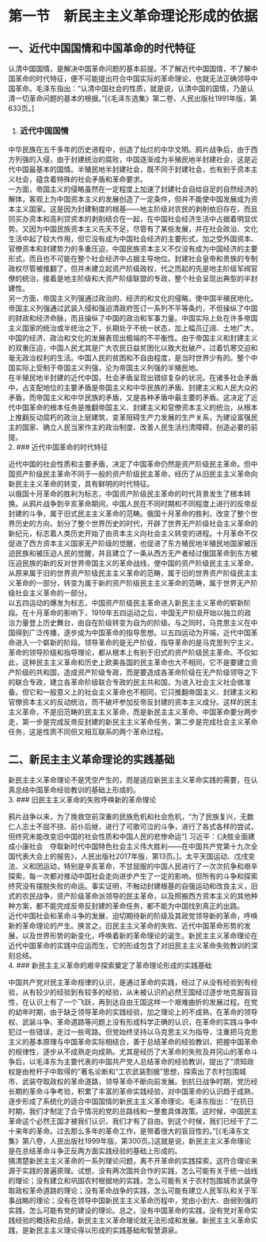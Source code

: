 # 第一节　新民主主义革命理论形成的依据

## 一、近代中国国情和中国革命的时代特征

认清中国国情，是解决中国革命问题的基本前提。不了解近代中国国情，不了解中国革命的时代特征，便不可能提出符合中国实际的革命理论，也就无法正确领导中国革命。毛泽东指出：“认清中国社会的性质，就是说，认清中国的国情，乃是认清一切革命问题的基本的根据。”[《毛泽东选集》第二卷，人民出版社1991年版，第633页。]  

1. ### 近代中国国情

  中华民族在五千多年的历史进程中，创造了灿烂的中华文明。鸦片战争后，由于西方列强的入侵，由于封建统治的腐败，中国逐渐成为半殖民地半封建社会，这是近代中国最基本的国情。半殖民地半封建社会，既不同于封建社会，也有别于资本主义社会，蕴含着特殊的社会矛盾和革命要求。  
  一方面，帝国主义的侵略虽然在一定程度上加速了封建社会自给自足的自然经济的解体，客观上为中国资本主义的发展创造了一定条件，但并不能使中国发展成为资本主义国家。这是因为封建制度的根基——地主阶级对农民的剥削依旧存在，而且同买办资本和高利贷资本的剥削结合在一起，在中国社会经济生活中占据着明显优势。又因为中国民族资本主义先天不足，尽管有了某些发展，并在社会政治、文化生活中起了较大作用，但它没有成为中国社会经济的主要形式，加之受外国资本、官僚资本和封建势力的多重压迫，中国民族资本主义不仅没有成为中国经济的主要形式，而且也不可能在整个社会经济中占据主导地位。封建社会皇帝和贵族的专制政权尽管被推翻了，但并未建立起资产阶级政权，代之而起的先是地主阶级军阀官僚的统治，接着是地主阶级和大资产阶级联盟的专政，整个社会呈现出典型的半封建性。  
  另一方面，帝国主义列强通过政治的、经济的和文化的侵略，使中国半殖民地化。帝国主义列强通过武装入侵和强迫清政府签订一系列不平等条约，不但操纵了中国的财政和经济命脉，而且操纵了中国的政治和军事力量。中国实际上处在许多帝国主义国家的统治或半统治之下，长期处于不统一状态，加上幅员辽阔、土地广大，中国的经济、政治和文化的发展表现出极端的不平衡性。由于帝国主义和封建主义的双重压迫，中国人民尤其是广大农民日益贫困化以致大批破产，过着饥寒交迫和毫无政治权利的生活。中国人民的贫困和不自由程度，是当时世界少有的。整个中国实际上受制于帝国主义列强，沦为帝国主义列强的半殖民地。  
  在半殖民地半封建的近代中国，社会矛盾呈现出错综复杂的状况。在诸多社会矛盾中，占支配地位的主要矛盾是帝国主义和中华民族的矛盾、封建主义和人民大众的矛盾，而帝国主义和中华民族的矛盾，又是各种矛盾中最主要的矛盾。这决定了近代中国革命的根本任务是推翻帝国主义、封建主义和官僚资本主义的统治，从根本上推翻反动腐朽的政治上层建筑，变革阻碍生产力发展的生产关系，为建设富强民主的国家、确立人民当家作主的政治制度、改善人民生活扫清障碍，创造必要的前提。  
2. ### 近代中国革命的时代特征

  近代中国的社会性质和主要矛盾，决定了中国革命仍然是资产阶级民主革命。但中国资产阶级民主革命不同于一般的资产阶级民主革命，经历了从旧民主主义革命向新民主主义革命的转变，具有鲜明的时代特征。  
  以俄国十月革命的胜利为标志，中国资产阶级民主革命的时代背景发生了根本转换。从鸦片战争到辛亥革命期间，中国人民在不同时期和不同程度上进行的反帝反封建的斗争，属于旧式民主主义革命的范畴。俄国十月革命的胜利，改变了整个世界历史的方向，划分了整个世界历史的时代，开辟了世界无产阶级社会主义革命的新纪元，标志着人类历史开始了由资本主义向社会主义转变的进程。十月革命不仅促进了西方资本主义国家无产阶级的觉醒，也促进了东方殖民地半殖民地国家被压迫民族和被压迫人民的觉醒，并且建立了一条从西方无产者经过俄国革命到东方被压迫民族的新的反对世界帝国主义的革命战线，使中国的资产阶级民主主义革命，从原来属于旧的世界资产阶级民主主义革命的范畴，属于旧的世界资产阶级民主主义革命的一部分，转变为属于新的资产阶级民主主义革命的范畴，属于世界无产阶级社会主义革命的一部分。  
  以五四运动的爆发为标志，中国资产阶级民主革命进入新民主主义革命的崭新阶段。在十月革命的影响下，1919年五四运动之后，中国无产阶级开始以独立的政治力量登上历史舞台，由自在阶级转变为自为的阶级。与之同时，马克思主义在中国得到广泛传播，逐步成为中国革命的指导思想。以五四运动为开端，近代中国革命进入一个崭新的阶段。领导革命的是无产阶级，指导革命的是马克思列宁主义，革命的领导阶级和指导理论，都从根本上有别于旧式的资产阶级民主革命。不仅如此，这种民主主义革命和历史上欧美各国的民主革命也大不相同，它不是要建立资产阶级的共和国，造成资产阶级专政，而是要造成各革命阶级在无产阶级领导之下的联合专政，建立各革命阶级联合专政的民主共和国，为进入社会主义社会做准备。但它和一般意义上的社会主义革命也不相同，它只推翻帝国主义、封建主义和官僚资本主义的反动统治，而不破坏参加反帝反封建的资本主义成分。这样的民主主义革命，不是旧范畴的民主主义革命，而是新民主主义革命。中国革命要分两步走，第一步是完成反帝反封建的新民主主义革命任务，第二步是完成社会主义革命任务，这是性质不同但又相互联系的两个革命过程。  

  ## 二、新民主主义革命理论的实践基础

  新民主主义革命理论不是凭空产生的，而是适应新民主主义革命实践的需要，在认真总结中国革命经验教训的基础上形成的。  
3. ### 旧民主主义革命的失败呼唤新的革命理论

  鸦片战争以来，为了挽救空前深重的民族危机和社会危机，“为了民族复兴，无数仁人志士不屈不挠、前仆后继，进行了可歌可泣的斗争，进行了各式各样的尝试，但终究未能改变旧中国的社会性质和中国人民的悲惨命运”[ 习近平：《决胜全面建成小康社会　夺取新时代中国特色社会主义伟大胜利——在中国共产党第十九次全国代表大会上的报告》，人民出版社2017年版，第13页。]。太平天国运动、戊戌变法、义和团运动，特别是辛亥革命，不甘屈服的中国人民进行了一次次抗争和艰辛探索，每一次都对推动中国社会走向进步产生了一定的影响，但所有的斗争和探索终究没有摆脱失败的命运。事实证明，不触动封建根基的自强运动和改良主义，旧式的农民战争，资产阶级革命派领导的民主革命，以及照搬西方资本主义的其他种种方案，都不能完成反帝反封建的革命任务，都不能为中国找到真正的出路。  
  近代中国社会和革命斗争的发展，迫切期待新的阶级及其政党领导新的革命，呼唤新的革命理论的产生。换言之，旧民主主义革命的失败、近代中国革命形势的发展，以及世界形势的新变化，呼唤着新的革命理论的诞生。新民主主义革命理论在近代中国革命的实践中应运而生，它的形成包含了对旧民主主义革命失败教训的深刻总结。  
4. ### 新民主主义革命的艰辛探索奠定了革命理论形成的实践基础

  中国共产党对民主革命规律的认识，是通过革命的实践，经过了从没有经验到有经验，从有较少的经验到有较多的经验，从未被认识的必然王国经过逐步地克服盲目性，在认识上有了一个飞跃，再到达自由王国这样一个艰难曲折的发展过程。在党的幼年时期，由于缺乏领导革命的实践经验，加之理论上的不成熟，在革命的领导权、武装斗争、革命道路等问题上没有形成科学正确的认识，在革命的实践斗争中犯过一些错误，走过一些弯路。但党始终坚持以马克思主义为指导，注重把马克思主义的基本原理与中国革命实际相结合，善于总结革命的经验教训，把握中国革命的规律性，逐步从不成熟走向成熟。尤其是经历了大革命的失败及井冈山的革命斗争后，以毛泽东为主要代表的中国共产党人总结革命的经验教训，提出了“须知政权是由枪杆子中取得的”著名论断和“工农武装割据”思想，探索出了农村包围城市、武装夺取政权的革命道路，领导革命不断向前发展。到抗日战争时期，党历经长期的革命斗争考验，积累了丰富的革命实践经验，对中国革命的认识趋于成熟，逐步形成了系统化的适合中国国情的新民主主义革命理论。毛泽东指出：“在抗日时期，我们才制定了合乎情况的党的总路线和一整套具体政策。这时候，中国民主革命这个必然王国才被我们认识，我们才有了自由。到这个时候，我们已经干了二十来年的革命。过去那么多年的革命工作，是带着很大的盲目性的。”[《毛泽东文集》第八卷，人民出版社1999年版，第300页。]这就是说，新民主主义革命理论是在总结革命斗争正反两方面实践经验的基础上形成的。  
  搞清楚新民主主义革命的一系列理论问题，离不开革命的实践探索，这符合理论来源于实践的普遍原理。试想，没有两次国共合作的实践，怎么可能有关于统一战线的理论；没有建立和巩固农村根据地的实践，怎么可能有关于农村包围城市武装夺取政权革命道路的理论；没有革命战争的实践，怎么可能有建立人民军队和关于军事战略的理论；没有在领导中国新民主主义革命历程中，党由小到大、由弱到强的实践，怎么可能有党的建设的理论。总之，没有中国革命的实践，没有党对革命实践经验的概括和总结，新民主主义革命理论就无法形成和发展。新民主主义革命实践，是新民主主义理论得以形成的实践基础和智慧源泉。  

